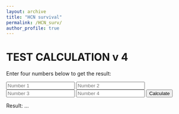 ```yaml
---
layout: archive
title: "HCN survival"
permalink: /HCN_surv/
author_profile: true
---
```


# TEST CALCULATION v 4

Enter four numbers below to get the result:

<form id="calc-form">
    <input type="number" id="num1" placeholder="Number 1">
    <input type="number" id="num2" placeholder="Number 2">
    <input type="number" id="num3" placeholder="Number 3">
    <input type="number" id="num4" placeholder="Number 4">
    <button type="button" id="calc-button">Calculate</button>
</form>

<p>Result: <span id="result">...</span></p>

<script src="surv_calc.js"></script>
